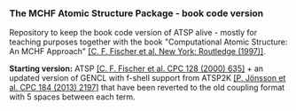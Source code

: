 ### The MCHF Atomic Structure Package - book code version

Repository to keep the book code version of ATSP alive - mostly for teaching purposes together with the book "Computational Atomic Structure: An MCHF Approach" [[C. F. Fischer et al. New York: Routledge (1997)]](https://doi.org/10.1201/9781315139982).

**Starting version:** ATSP [[C. F. Fischer et al. CPC 128 (2000) 635]](http://www.sciencedirect.com/science?_ob=GatewayURL&_origin=CPCPROGRAM&_method=citationSearch&_volkey=00104655%23128%23635&_version=1&md5=484faf407308bb5da371aa071023069f) + an updated version of GENCL with f-shell support from ATSP2K [[P. Jönsson et al. CPC 184 (2013) 2197]](https://doi.org/10.1016/j.cpc.2013.02.016) that have been reverted to the old coupling format with 5 spaces between each term.
